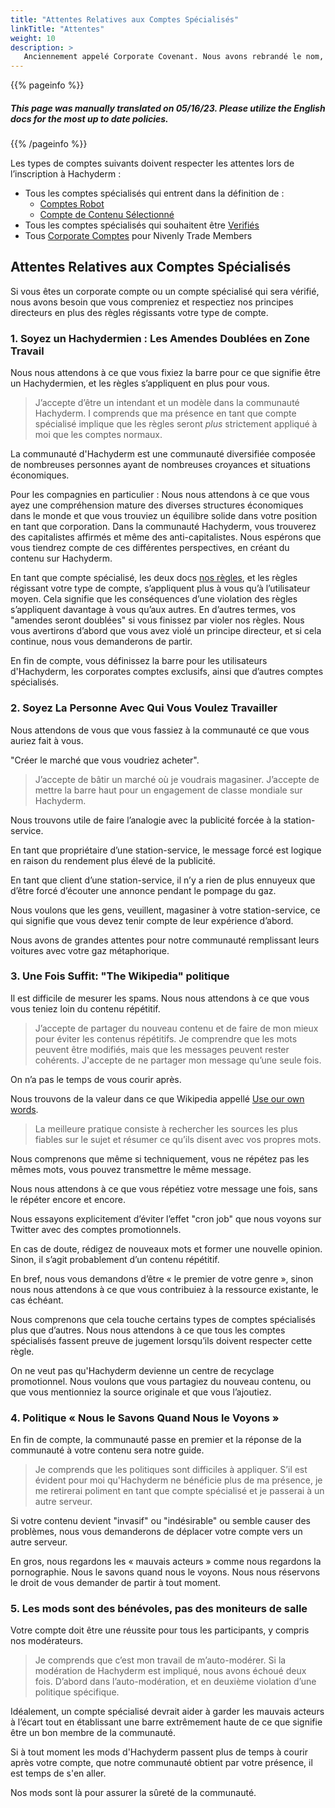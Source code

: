```yaml
---
title: "Attentes Relatives aux Comptes Spécialisés"
linkTitle: "Attentes"
weight: 10
description: >
   Anciennement appelé Corporate Covenant. Nous avons rebrandé le nom, car de plus en plus de comptes autres que les corporates, doivent respecter ces attentes, mais nous avons conservé une grande partie de l’intention initiale.
---
```

{{% pageinfo %}}
<h5 class="text-center">This page was manually translated on 05/16/23. Please utilize the English docs for the most up to date policies.</h5>
{{% /pageinfo %}}

Les types de comptes suivants doivent respecter les attentes lors de l’inscription à Hachyderm :

* Tous les comptes spécialisés qui entrent dans la définition de :
  * [Comptes Robot](../bot-accounts/)
  * [Compte de Contenu Sélectionné ](../curated-accounts/)
* Tous les comptes spécialisés qui souhaitent être [Verifiés](../verification/)
* Tous [Corporate Comptes](../corporate-accounts) pour Nivenly Trade Members

## Attentes Relatives aux Comptes Spécialisés

Si vous êtes un corporate compte ou un compte spécialisé qui sera vérifié, nous avons besoin que vous compreniez et respectiez nos principes directeurs en plus des règles régissants votre type de compte.

### 1. Soyez un Hachydermien : Les Amendes Doublées en Zone Travail

Nous nous attendons à ce que vous fixiez la barre pour ce que signifie être un Hachydermien, et les règles s’appliquent en plus pour vous.

> J’accepte d’être un intendant et un modèle dans la communauté Hachyderm. I
> comprends que ma présence en tant que compte spécialisé implique que les règles seront _plus_
> strictement appliqué à moi que les comptes normaux.

La communauté d'Hachyderm est une communauté diversifiée composée de nombreuses personnes ayant de nombreuses croyances et situations économiques.

Pour les compagnies en particulier : Nous nous attendons à ce que vous ayez une compréhension mature des diverses structures économiques dans le monde et que vous trouviez un équilibre solide dans votre position en tant que corporation.
Dans la communauté Hachyderm, vous trouverez des capitalistes affirmés et même des anti-capitalistes.
Nous espérons que vous tiendrez compte de ces différentes perspectives, en créant du contenu sur Hachyderm.

En tant que compte spécialisé, les deux docs [nos règles](../../rule-explainer/), et les règles régissant votre type de compte, s’appliquent plus à vous qu’à l’utilisateur moyen.
Cela signifie que les conséquences d’une violation des règles s’appliquent davantage à vous qu’aux autres.
En d’autres termes, vos "amendes seront doublées" si vous finissez par violer nos règles.
Nous vous avertirons d’abord que vous avez violé un principe directeur, et si cela continue, nous vous demanderons de partir.

En fin de compte, vous définissez la barre pour les utilisateurs d'Hachyderm, les corporates comptes exclusifs, ainsi que d’autres comptes spécialisés. 

### 2. Soyez La Personne Avec Qui Vous Voulez Travailler

Nous attendons de vous que vous fassiez à la communauté ce que vous auriez fait à vous.

"Créer le marché que vous voudriez acheter".

> J’accepte de bâtir un marché où je voudrais magasiner. 
> J’accepte de mettre la barre haut pour un engagement de classe mondiale sur Hachyderm.

Nous trouvons utile de faire l’analogie avec la publicité forcée à la station-service.

En tant que propriétaire d’une station-service, le message forcé est logique en raison du rendement plus élevé de la publicité.

En tant que client d’une station-service, il n’y a rien de plus ennuyeux que d’être forcé d’écouter une annonce pendant le pompage du gaz.

Nous voulons que les gens, veuillent, magasiner à votre station-service, ce qui signifie que vous devez tenir compte de leur expérience d’abord.

Nous avons de grandes attentes pour notre communauté remplissant leurs voitures avec votre gaz métaphorique.

### 3. Une Fois Suffit: "The Wikipedia" politique

Il est difficile de mesurer les spams. Nous nous attendons à ce que vous vous teniez loin du contenu répétitif.

> J’accepte de partager du nouveau contenu et de faire de mon mieux pour éviter les contenus répétitifs.
> Je comprendre que les mots peuvent être modifiés, mais que les messages peuvent rester cohérents.
> J'accepte de ne partager mon message qu’une seule fois.

On n’a pas le temps de vous courir après.

Nous trouvons de la valeur dans ce que Wikipedia appellé [Use our own words](https://en.wikipedia.org/wiki/Wikipedia:Use_our_own_words).

> La meilleure pratique consiste à rechercher les sources les plus fiables sur le sujet et
> résumer ce qu’ils disent avec vos propres mots.

Nous comprenons que même si techniquement, vous ne répétez pas les mêmes mots, vous pouvez transmettre le même message.

Nous nous attendons à ce que vous répétiez votre message une fois, sans le répéter encore et encore.

Nous essayons explicitement d’éviter l’effet "cron job" que nous voyons sur Twitter avec des comptes promotionnels.

En cas de doute, rédigez de nouveaux mots et former une nouvelle opinion. Sinon, il s’agit probablement d’un contenu répétitif.

En bref, nous vous demandons d’être « le premier de votre genre », sinon nous nous attendons à ce que vous contribuiez à la ressource existante, le cas échéant.

Nous comprenons que cela touche certains types de comptes spécialisés plus que d’autres. Nous nous attendons à ce que tous les comptes spécialisés fassent preuve de jugement lorsqu’ils doivent respecter cette règle.

On ne veut pas qu'Hachyderm devienne un centre de recyclage promotionnel. Nous voulons que vous partagiez du nouveau contenu, ou que vous mentionniez la source originale et que vous l’ajoutiez.

### 4. Politique « Nous le Savons Quand Nous le Voyons »

En fin de compte, la communauté passe en premier et la réponse de la communauté à votre contenu sera notre guide.

> Je comprends que les politiques sont difficiles à appliquer. 
> S’il est évident pour moi qu'Hachyderm ne bénéficie plus de ma présence, 
> je me retirerai poliment en tant que compte spécialisé et je passerai à un autre serveur.

Si votre contenu devient "invasif" ou "indésirable" ou semble causer des problèmes, nous vous demanderons de déplacer votre compte vers un autre serveur.

En gros, nous regardons les « mauvais acteurs » comme nous regardons la pornographie. Nous le savons quand nous le voyons. Nous nous réservons le droit de vous demander de partir à tout moment.

### 5. Les mods sont des bénévoles, pas des moniteurs de salle

Votre compte doit être une réussite pour tous les participants, y compris nos modérateurs.

> Je comprends que c’est mon travail de m’auto-modérer. Si la modération de Hachyderm
> est impliqué, nous avons échoué deux fois. 
> D’abord dans l’auto-modération, et en deuxième violation d’une politique spécifique.

Idéalement, un compte spécialisé devrait aider à garder les mauvais acteurs à l’écart tout en établissant une barre extrêmement haute de ce que signifie être un bon membre de la communauté.

Si à tout moment les mods d'Hachyderm passent plus de temps à courir après votre compte, que notre communauté obtient par votre présence, il est temps de s'en aller.

Nos mods sont là pour assurer la sûreté de la communauté.